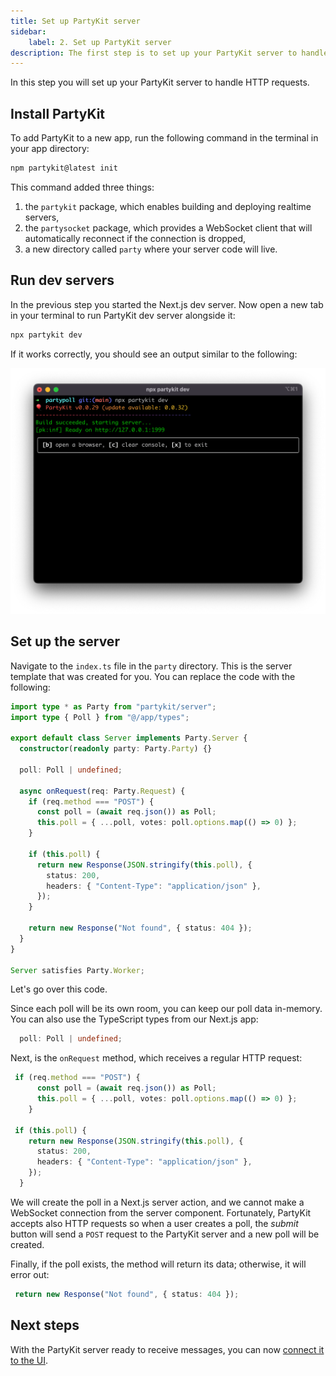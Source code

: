 ```yaml
---
title: Set up PartyKit server
sidebar:
    label: 2. Set up PartyKit server
description: The first step is to set up your PartyKit server to handle HTTP requests
---
```


In this step you will set up your PartyKit server to handle HTTP requests.

## Install PartyKit

To add PartyKit to a new app, run the following command in the terminal in your app directory:

```bash
npm partykit@latest init
```

This command added three things:

1. the `partykit` package, which enables building and deploying realtime servers,
2. the `partysocket` package, which provides a WebSocket client that will automatically reconnect if the connection is dropped,
3. a new directory called `party` where your server code will live.

## Run dev servers

In the previous step you started the Next.js dev server. Now open a new tab in your terminal to run PartyKit dev server alongside it:

```bash
npx partykit dev
```

If it works correctly, you should see an output similar to the following:

![A screenshot of the terminal"](../../../../assets/tutorials/add-partykit-to-a-nextjs-app/page2-1.png)

## Set up the server

Navigate to the `index.ts` file in the `party` directory. This is the server template that was created for you. You can replace the code with the following:

```ts
import type * as Party from "partykit/server";
import type { Poll } from "@/app/types";

export default class Server implements Party.Server {
  constructor(readonly party: Party.Party) {}

  poll: Poll | undefined;

  async onRequest(req: Party.Request) {
    if (req.method === "POST") {
      const poll = (await req.json()) as Poll;
      this.poll = { ...poll, votes: poll.options.map(() => 0) };
    }

    if (this.poll) {
      return new Response(JSON.stringify(this.poll), {
        status: 200,
        headers: { "Content-Type": "application/json" },
      });
    }

    return new Response("Not found", { status: 404 });
  }
}

Server satisfies Party.Worker;
```

Let's go over this code.

Since each poll will be its own room, you can keep our poll data in-memory. You can also use the TypeScript types from our Next.js app:

```ts
  poll: Poll | undefined;
```

Next, is the `onRequest` method, which receives a regular HTTP request:

```ts
 if (req.method === "POST") {
      const poll = (await req.json()) as Poll;
      this.poll = { ...poll, votes: poll.options.map(() => 0) };
    }

 if (this.poll) {
    return new Response(JSON.stringify(this.poll), {
      status: 200,
      headers: { "Content-Type": "application/json" },
    });
  }
```

We will create the poll in a Next.js server action, and we cannot make a WebSocket connection from the server component. Fortunately, PartyKit accepts also HTTP requests so when a user creates a poll, the _submit_ button will send a `POST` request to the PartyKit server and a new poll will be created.

Finally, if the poll exists, the method will return its data; otherwise, it will error out:

```ts
 return new Response("Not found", { status: 404 });
```

## Next steps

With the PartyKit server ready to receive messages, you can now [connect it to the UI](./3-hook-up-data-to-the-server.md).
